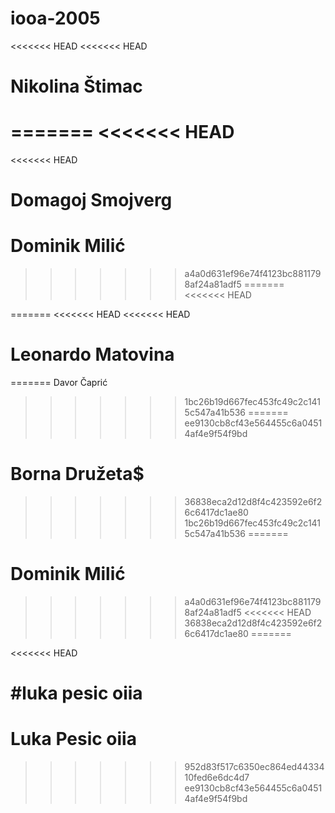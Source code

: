 # iooa-2005
<<<<<<< HEAD
<<<<<<< HEAD
# Nikolina Štimac
=======
<<<<<<< HEAD
=======
<<<<<<< HEAD





Domagoj Smojverg
=======
# Dominik Milić
>>>>>>> a4a0d631ef96e74f4123bc8811798af24a81adf5
=======
<<<<<<< HEAD

=======
<<<<<<< HEAD
<<<<<<< HEAD
# Leonardo Matovina
=======
Davor Čaprić
>>>>>>> 1bc26b19d667fec453fc49c2c1415c547a41b536
=======
>>>>>>> ee9130cb8cf43e564455c6a04514af4e9f54f9bd
# Borna Družeta$
>>>>>>> 36838eca2d12d8f4c423592e6f26c6417dc1ae80
>>>>>>> 1bc26b19d667fec453fc49c2c1415c547a41b536
=======
# Dominik Milić
>>>>>>> a4a0d631ef96e74f4123bc8811798af24a81adf5
<<<<<<< HEAD
>>>>>>> 36838eca2d12d8f4c423592e6f26c6417dc1ae80
=======


<<<<<<< HEAD














#luka pesic oiia
=======
# Luka Pesic oiia
>>>>>>> 952d83f517c6350ec864ed4433410fed6e6dc4d7
>>>>>>> ee9130cb8cf43e564455c6a04514af4e9f54f9bd
